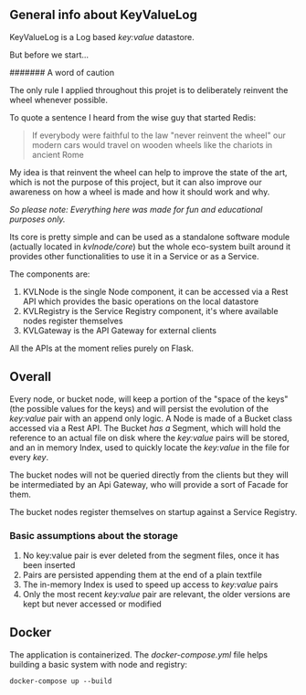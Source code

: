 ## General info about KeyValueLog 
KeyValueLog is a Log based *key:value* datastore.

But before we start... 

####### A word of caution

The only rule I applied throughout this projet is to deliberately reinvent the wheel whenever possible.

To quote a sentence I heard from the wise guy that started Redis: 
>If everybody were faithful to the law "never reinvent the wheel" our modern cars would travel on wooden wheels like the chariots in ancient Rome 

My idea is that reinvent the wheel can help to improve the state of the art, which is not the purpose of this project, but it can also improve our awareness on how a wheel is made and how it should work and why. 

*So please note: Everything here was made for fun and educational purposes only.*

Its core is pretty simple and can be used as a standalone software module (actually located in *kvlnode/core*) but the whole eco-system built around it provides other functionalities to use it in a Service or as a Service.

The components are:
1. KVLNode is the single Node component, it can be accessed via a Rest API which provides the basic operations on the local datastore
2. KVLRegistry is the Service Registry component, it's where available nodes register themselves
3. KVLGateway is the API Gateway for external clients

All the APIs at the moment relies purely on Flask.


## Overall
Every node, or bucket node, will keep a portion of the "space of the keys" (the possible values for the keys) and will persist the evolution of the *key:value* pair with an append only logic. A Node is made of a Bucket class accessed via a Rest API. The Bucket *has a* Segment, which will hold the reference to an actual file on disk where the *key:value* pairs will be stored, and an in memory Index, used to quickly locate the *key:value* in the file for every *key*.

The bucket nodes will not be queried directly from the clients but they will be intermediated by an Api Gateway, who will provide a sort of Facade for them.

The bucket nodes register themselves on startup against a Service Registry.

### Basic assumptions about the storage
1. No key:value pair is ever deleted from the segment files, once it has been inserted
2. Pairs are persisted appending them at the end of a plain textfile 
3. The in-memory Index is used to speed up access to *key:value* pairs
4. Only the most recent *key:value* pair are relevant, the older versions are kept but never accessed or modified

## Docker
The application is containerized. 
The *docker-compose.yml* file helps building a basic system with node and registry:
```
docker-compose up --build
```
